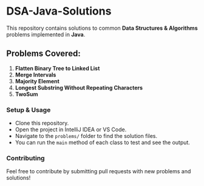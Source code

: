 # DSA-Java-Solutions

This repository contains solutions to common **Data Structures & Algorithms** problems implemented in **Java**.

## Problems Covered:
1. **Flatten Binary Tree to Linked List**
2. **Merge Intervals**
3. **Majority Element**
4. **Longest Substring Without Repeating Characters**
5. **TwoSum**

### Setup & Usage
- Clone this repository.
- Open the project in IntelliJ IDEA or VS Code.
- Navigate to the `problems/` folder to find the solution files.
- You can run the `main` method of each class to test and see the output.

### Contributing
Feel free to contribute by submitting pull requests with new problems and solutions!
